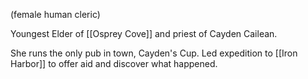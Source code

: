 (female human cleric)

Youngest Elder of [[Osprey Cove]] and priest of Cayden Cailean.

She runs the only pub in town, Cayden's Cup.
Led expedition to [[Iron Harbor]] to offer aid and discover what happened.
